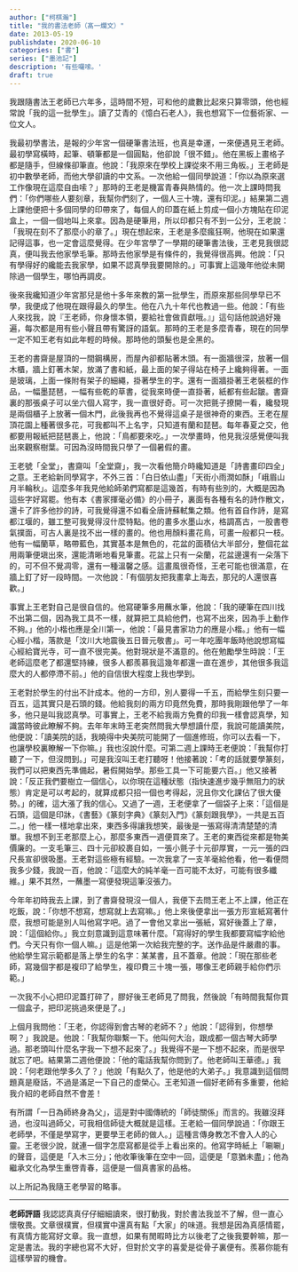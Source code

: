 ```yaml
---
author: ["柯棋瀚"]
title: "我的書法老師（髙一爛文）"
date: 2013-05-19
publishdate: 2020-06-10
categories: ["書"]
series: ["墨池記"]
description: '有些囉嗦。'
draft: true
---
```


我跟隨書法王老師已六年多，這時間不短，可和他的歲數比起來只算零頭，他也經常說「我的這一批學生」。讀了艾青的《憶白石老人》，我也想寫下一位藝術家、一位文人。

我最初學書法，是報的少年宮一個硬筆書法班，也真是幸運，一來便遇見王老師。最初學寫橫時，起筆、頓筆都是一個圓點，他卻說「很不錯」。他在黑板上畫格子都是隨手，但線條卻筆直。他說：「我原來在學校上課從來不用三角板。」王老師是初中數學老師，而他大學卻讀的中文系。一次他給一個同學說道：「你以為原來選工作像現在這麼自由嗦？」那時的王老是機富青春與熱情的。他一次上課時問我們：「你們哪些人要刻章，我幫你們刻了，一個人三十塊，還有印泥。」結果第二週上課他便把十多個同學的印帶來了，每個人的印蓋在紙上剪成一個小方塊貼在印泥盒上，一個一個地叫上來拿。因為是硬筆用，所以印都只有不到一公分，王老說：「我現在刻不了那麼小的章了。」現在想起來，王老是多麼瘋狂啊，他現在如果還記得這事，也一定會這麼覺得。在少年宮學了一學期的硬筆書法後，王老見我很認真，便叫我去他家學毛筆。那時去他家學是有條件的，我覺得很高興。他說：「只有學得好的纔能去我家學，如果不認真學我要開除的。」可事實上這幾年他從未開除過一個學生，哪怕再調皮。

後來我纔知道少年宮那兒是他十多年來教的第一批學生，而原來那些同學早已不學，我便成了他現在跟得最久的學生。他在八九十年代也教過一些。他說：「有些人來找我，說『王老師，你身懷本領，要給社會做貢獻哦。』」這句話他說過好幾遍，每次都是用有些小聲且帶有驚訝的語氣。那時的王老是多麼青春，現在的同學一定不知王老有如此年輕的時候。那時他的頭髮也是全黑的。

王老的書齋是屋頂的一間鋼構房，而屋內卻都貼著木頭。有一面牆很深，放著一個木櫃，牆上釘著木架，放滿了書和紙，最上面的架子得站在椅子上纔夠得著。一面是玻璃，上面一條附有架子的細繩，掛著學生的字。還有一面牆掛著王老裝框的作品，一幅墨琵琶，一幅有些乾的草書，從我來時便一直掛著，紙都有些起皺。書齋裏的那張桌子可以坐六個人寫字，我一直很好奇。可一次把氈子撩開一看，纔發現是兩個櫃子上放著一個木門，此後我再也不覺得這桌子是很神奇的東西。王老在屋頂花園上種著很多花，可我都叫不上名字，只知道有蘭和琵琶。每年春夏之交，他都要用報紙把琵琶裹上，他說：「鳥都要來吃。」一次學畫時，他見我沒感覺便叫我出來觀察樹葉。可因為沒時間我只學了一個暑假的畫。

王老號「全堂」，書齋叫「全堂齋」，我一次看他簡介時纔知道是「詩書畫印四全」之意。王老給新同學寫字，不外三首：「白日依山盡」「天街小雨潤如酥」「峨眉山月半輪秋」。這麼多年我見他給師弟們寫都是這幾首，有時有些別的，大概是因為這些字好寫罷。他有本《書家揮毫必備》的小冊子，裏面有各種有名的詩作散文，還卡了許多他抄的詩，可我覺得還不如看全唐詩蘇軾集之類。他有首自作詩，是寫都江堰的，雖工整可我覺得沒什麼特點。他的畫多水墨山水，格調髙古，一股書卷氣撲面，可古人裏是找不出一樣的畫的。他也用顏料畫花鳥，可畫一般都只一枝。他有一幅蘭草，略帶藍色，其實基本是無色的，花盆的面積佔大半部分，整個花盆用兩筆便塡出來，還能清晰地看見筆畫。花盆上只有一朵蘭，花盆邊還有一朵落下的，可不但不覺凋零，還有一種溫馨之感。這畫風很奇怪，王老可能也很滿意，在牆上釘了好一段時間。一次他說：「有個朋友把我畫拿上海去，那兒的人還很喜歡。」

事實上王老對自己是很自信的。他寫硬筆多用蘸水筆，他說：「我的硬筆在四川找不出第二個，因為我工具不一樣，就算把工具給他們，也寫不出來，因為手上動作不夠。」他的小楷也應是全川第一，他說：「最見書家功力的應是小楷。」他有一幅心經小楷，落款是「汶川大地震後五日晉元敬書」。可一年吃團年飯時他說想寫幅心經給寶光寺，可一直不很完美。他對現狀是不滿意的。他在勉勵學生時說：「王老師這麼老了都還堅持練，很多人都羨慕我這幾年都還一直在進步，其他很多我這麼大的人都停滯不前。」他的自信很大程度上我也學到。

王老對於學生的付出不計成本。他的一方印，別人要得一千五，而給學生刻只要一百五，這其實只是石頭的錢。他給我刻的兩方印竟然免費，那時我剛跟他學了一年多，他只是叫我認真學。可事實上，王老不給我兩方免費的印我一樣會認真學，知識當時彼此瞭解不夠。去年年末時王老突然問我大學想讀什麼，我說可能讀美院，他便說：「讀美院的話，我曉得中央美院可能開了一個進修班，你可以去看一下，也讓學校裏瞭解一下你嘛。」我也沒說什麼。可第二週上課時王老便說：「我幫你打聽了一下，但沒問到。」可是我沒叫王老打聽呀！他接著說：「考的話就要學篆刻，我們可以把東西先準備起，暑假開始學。那些工具一下可能要六百。」他又接著說：「反正我們要樹立一個信心，以你現在這種狀態（指快速進步幾乎無阻力的狀態）肯定是可以考起的，就算成都只招一個也考得起，況且你文化課佔了很大優勢。」的確，這大漲了我的信心。又過了一週，王老便拿了一個袋子上來：「這個是石頭，這個是印牀，《書藝》《篆刻字典》《篆刻入門》《篆刻跟我學》，一共是五百二。」他一樣一樣地拿出來，東西多得讓我想笑，最後是一張寫得清清楚楚的清單。我想不到王老那麼上心，那麼多東西一週便買來了。王老的東西從來都是物美價廉的。一支毛筆三、四十元卻絞裹自如，一張小氈子十元卻厚實，一元一張的四尺長宣卻很吸墨。王老對這些極有經驗。一次我拿了一支羊毫給他看，他一看便問我多少錢，我說一百，他說：「這麼大的純羊毫一百可能不太好，可能有很多纖維。」果不其然，一蘸墨一寫便發現這筆沒張力。

今年年初時我去上課，到了書齋發現沒一個人，我便下去問王老上不上課，他正在吃飯，說：「你想不想寫，想寫就上去寫嘛。」他上來後便拿出一張方形宣紙寫著什麼，我想可能是別人叫他寫字吧。過了一會他又拿出一張紙，寫好後蓋上了章，說：「這個給你。」我立刻意識到這意味著什麼。「寫得好的學生我都要寫幅字給他們。今天只有你一個人嘛。」這是他第一次給我完整的字。送作品是件嚴肅的事。他給學生寫示範都是落上學生的名字：某某書，且不蓋章。他說：「現在那些老師，寫幾個字都是複印了給學生，複印費三十塊一張，哪像王老師親手給你們示範。」

一次我不小心把印泥蓋打碎了，膠好後王老師見了問我，然後說「有時間我幫你買一個盒子，把印泥挑過來便是了。」

上個月我問他：「王老，你認得到會古琴的老師不？」他說：「認得到，你想學啊？」我說是。他說：「我幫你聯繫一下。他叫何大治，跟成都一個古琴大師學過。那老頭叫什麼名字我一下想不起來了。」我覺得不是一下想不起來，而是很早就忘了吧。結果第二週他便說：「他的電話我幫你問到了。他老師叫王華德。」我說：「何老跟他學多久了？」他說「有點久了，他是他的大弟子。」我意識到這個問題真是廢話，不過是滿足一下自己的虛榮心。王老知道一個好老師有多重要，他給我介紹的老師自然不會差！

有所謂「一日為師終身為父」，這是對中國傳統的「師徒關係」而言的。我雖沒拜過，也沒叫過師父，可我相信師徒大概就是這樣。王老給一個同學說過：「你跟王老師學，不僅是學寫字，更要學王老師的做人。」這種言傳身教怎不會入人的心靈。王老很少說，就連一個字怎麼寫都是從手上看出來的。他寫字時紙上「唰唰」的聲音，這便是「入木三分」；他收筆後筆在空中一回，這便是「意猶未盡」；他為繼承文化為學生重啓青春，這便是一個真書家的品格。

以上所記為我隨王老學習的略事。

---

**老師評語** 我認認真真仔仔細細讀來，很打動我，對於書法我並不了解，但一直心懷敬畏。文章很樸實，但樸實中還真有點「大家」的味道。我想是因為真感情罷，有真情方能寫好文章。我一直想，如果有閒暇時比方以後老了之後我要幹嘛，那一定是書法。我的字總也寫不大好，但對於文字的喜愛是從骨子裏便有。羨慕你能有這樣學習的機會。